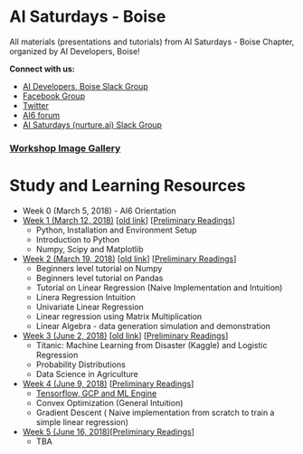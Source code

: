 # AI Saturdays - Boise 

All materials (presentations and tutorials) from AI Saturdays - Boise Chapter, organized by AI Developers, Boise!

**Connect with us:**

- [AI Developers, Boise Slack Group](https://ai-developers-boise.slack.com)
- [Facebook Group](https://www.facebook.com/groups/aidevelopersboise/)
- [Twitter](https://twitter.com/aidevboise)
- [AI6 forum](https://ai6forums.nurture.ai/t/ai-saturdays-ai6-boise/668)
- [AI Saturdays (nurture.ai) Slack Group](https://aisaturdays.slack.com/)

<h3><a href="https://github.com/aidevelopersboise/workshop-image-gallery/tree/master/imgs" target="_blank">Workshop Image Gallery</a></h3>


# Study and Learning Resources

- Week 0 (March 5, 2018) - AI6 Orientation
- [Week 1 (March 12, 2018)](week1) [[old link](https://github.com/aidevelopersboise/aidevelopersboise-ai6-week1)] [[Preliminary Readings](https://docs.google.com/document/d/1jMcvpPM5a2NV-fWrqwHgdjxeB2UUSkDdvpWSUhGhI7s/edit?usp=sharing)]
    - Python, Installation and Environment Setup
    - Introduction to Python
    - Numpy, Scipy and Matplotlib
- [Week 2 (March 19, 2018)](week2) [[old link](https://github.com/aidevelopersboise/aidevelopersboise-ai6-week2)] [[Preliminary Readings](https://docs.google.com/document/d/1NGqP-lUvJThN86YPhLsyQLdLgkK6TPZbQ-XcbPTueX0/edit?usp=sharing)]
    - Beginners level tutorial on Numpy
    - Beginners level tutorial on Pandas
    - Tutorial on Linear Regression (Naive Implementation and Intuition)
    - Linera Regression Intuition
    - Univariate Linear Regression
    - Linear regression using Matrix Multiplication
    - Linear Algebra - data generation simulation and demonstration
- [Week 3 (June 2, 2018)](week3) [[old link](https://github.com/aidevelopersboise/aidevelopersboise-ai6-week3)] [[Preliminary Readings](https://docs.google.com/document/d/1A0d83rkFJ5R2lXhjPs5FrtOCdRifXIuGKjrB9RZNSoU/edit?usp=sharing)]
    - Titanic: Machine Learning from Disaster (Kaggle) and Logistic Regression
    - Probability Distributions
    - Data Science in Agriculture
- [Week 4 (June 9, 2018)](week4) [[Preliminary Readings](https://docs.google.com/document/d/1b-saN1WX9LL4kQPQ9zxmUZHEPS7LTGlhG_SSlqNHySA/edit?usp=sharing)]
    - [Tensorflow, GCP and ML Engine](https://cloud.google.com/ml-engine/docs/tensorflow/getting-started-training-prediction) 
    - Convex Optimization (General Intuition)
    - Gradient Descent ( Naive implementation from scratch to train a simple linear regression)
- [Week 5 (June 16, 2018)](week5)[[Preliminary Readings](https://docs.google.com/document/d/1n_YR_-LKBMqXblYJsOKsl5ZDBNJPWdrVGw5pUib85Uo/edit?usp=sharing)]
    - TBA
